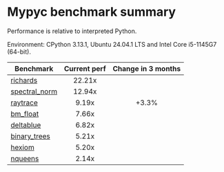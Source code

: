 # Mypyc benchmark summary

Performance is relative to interpreted Python.

Environment: CPython 3.13.1, Ubuntu 24.04.1 LTS and Intel Core i5-1145G7 (64-bit).

| Benchmark | Current perf | Change in 3 months |
| --- | :---: | :---: |
| [richards](benchmarks/richards.md) | 22.21x |  |
| [spectral_norm](benchmarks/spectral_norm.md) | 12.94x |  |
| [raytrace](benchmarks/raytrace.md) | 9.19x | +3.3% |
| [bm_float](benchmarks/bm_float.md) | 7.66x |  |
| [deltablue](benchmarks/deltablue.md) | 6.82x |  |
| [binary_trees](benchmarks/binary_trees.md) | 5.21x |  |
| [hexiom](benchmarks/hexiom.md) | 5.20x |  |
| [nqueens](benchmarks/nqueens.md) | 2.14x |  |

